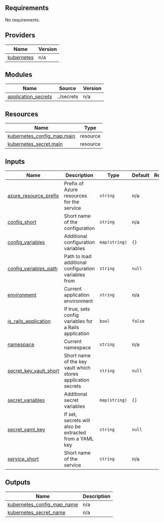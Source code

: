 ## Requirements

No requirements.

## Providers

| Name | Version |
|------|---------|
| <a name="provider_kubernetes"></a> [kubernetes](#provider\_kubernetes) | n/a |

## Modules

| Name | Source | Version |
|------|--------|---------|
| <a name="module_application_secrets"></a> [application\_secrets](#module\_application\_secrets) | ../secrets | n/a |

## Resources

| Name | Type |
|------|------|
| [kubernetes_config_map.main](https://registry.terraform.io/providers/hashicorp/kubernetes/latest/docs/resources/config_map) | resource |
| [kubernetes_secret.main](https://registry.terraform.io/providers/hashicorp/kubernetes/latest/docs/resources/secret) | resource |

## Inputs

| Name | Description | Type | Default | Required |
|------|-------------|------|---------|:--------:|
| <a name="input_azure_resource_prefix"></a> [azure\_resource\_prefix](#input\_azure\_resource\_prefix) | Prefix of Azure resources for the service | `string` | n/a | yes |
| <a name="input_config_short"></a> [config\_short](#input\_config\_short) | Short name of the configuration | `string` | n/a | yes |
| <a name="input_config_variables"></a> [config\_variables](#input\_config\_variables) | Additional configuration variables | `map(string)` | `{}` | no |
| <a name="input_config_variables_path"></a> [config\_variables\_path](#input\_config\_variables\_path) | Path to load additional configuration variables from | `string` | `null` | no |
| <a name="input_environment"></a> [environment](#input\_environment) | Current application environment | `string` | n/a | yes |
| <a name="input_is_rails_application"></a> [is\_rails\_application](#input\_is\_rails\_application) | If true, sets config variables for a Rails application | `bool` | `false` | no |
| <a name="input_namespace"></a> [namespace](#input\_namespace) | Current namespace | `string` | n/a | yes |
| <a name="input_secret_key_vault_short"></a> [secret\_key\_vault\_short](#input\_secret\_key\_vault\_short) | Short name of the key vault which stores application secrets | `string` | `null` | no |
| <a name="input_secret_variables"></a> [secret\_variables](#input\_secret\_variables) | Additional secret variables | `map(string)` | `{}` | no |
| <a name="input_secret_yaml_key"></a> [secret\_yaml\_key](#input\_secret\_yaml\_key) | If set, secrets will also be extracted from a YAML key | `string` | `null` | no |
| <a name="input_service_short"></a> [service\_short](#input\_service\_short) | Short name of the service | `string` | n/a | yes |

## Outputs

| Name | Description |
|------|-------------|
| <a name="output_kubernetes_config_map_name"></a> [kubernetes\_config\_map\_name](#output\_kubernetes\_config\_map\_name) | n/a |
| <a name="output_kubernetes_secret_name"></a> [kubernetes\_secret\_name](#output\_kubernetes\_secret\_name) | n/a |
